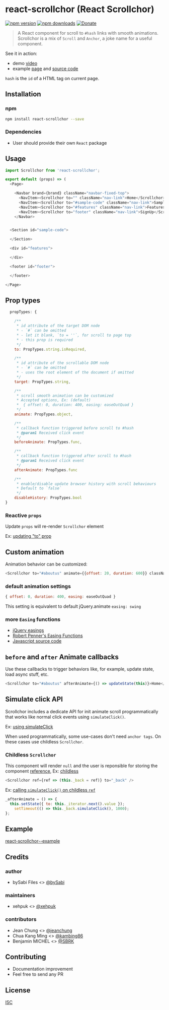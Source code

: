 # react-scrollchor (React Scrollchor)

[![npm version](https://badge.fury.io/js/react-scrollchor.svg)](https://badge.fury.io/js/react-scrollchor)
[![npm downloads](https://img.shields.io/npm/dm/react-scrollchor.svg?style=flat-square)](https://www.npmjs.com/package/react-scrollchor)
[![Donate](https://img.shields.io/badge/$-support-green.svg?style=flat-square)](https://paypal.me/bySabi/10)

> A React component for scroll to `#hash` links with smooth animations.
> Scrollchor is a mix of `Scroll` and `Anchor`, a joke name for a useful component.

See it in action:
* demo [video](https://github.com/some-react-components/react-scrollchor/blob/example/demo/scrollchor.webm?raw=true)
* example [page](https://some-react-components.github.com/react-scrollchor/) and [source code](https://github.com/some-react-components/react-scrollchor/tree/example)


`hash` is the `id` of a HTML tag on current page.



## Installation

### npm

```bash
npm install react-scrollchor --save
```

### Dependencies
* User should provide their own `React` package


## Usage

```js
import Scrollchor from 'react-scrollchor';
```
```js
export default (props) => (
  <Page>

    <Navbar brand={brand} className="navbar-fixed-top">
      <NavItem><Scrollchor to="" className="nav-link">Home</Scrollchor></NavItem>
      <NavItem><Scrollchor to="#sample-code" className="nav-link">Sample</Scrollchor></NavItem>
      <NavItem><Scrollchor to="#features" className="nav-link">Features</Scrollchor></NavItem>
      <NavItem><Scrollchor to="footer" className="nav-link">SignUp</Scrollchor></NavItem>
    </Navbar>


  <Section id="sample-code">

  </Section>

  <div id="features">

  </div>

  <footer id="footer">

  </footer>

</Page>
```

## Prop types
```js
  propTypes: {

    /**
     * id attribute of the target DOM node
     * - `#` can be omitted
     * - let it blank, `to = ''`, for scroll to page top
     * - this prop is required
     */
    to: PropTypes.string.isRequired,

    /**
     * id attribute of the scrollable DOM node
     * - `#` can be omitted
     * - uses the root element of the document if omitted
     */
    target: PropTypes.string,

    /**
     * scroll smooth animation can be customized
     * Accepted options, Ex: (default)
     *  { offset: 0, duration: 400, easing: easeOutQuad }
     */
    animate: PropTypes.object,

    /**
     * callback function triggered before scroll to #hash
     * @param1 Received click event
     */
    beforeAnimate: PropTypes.func,

    /**
     * callback function triggered after scroll to #hash
     * @param1 Received click event
     */
    afterAnimate: PropTypes.func

    /**
     * enable/disable update browser history with scroll behaviours
     * Default to `false`
     */
    disableHistory: PropTypes.bool
}
```
### Reactive `props`
Update `props` will re-render `Scrollchor` element

Ex: [updating  "to" prop](https://github.com/some-react-components/react-scrollchor/blob/example/src/App.js#L28)

## Custom animation

Animation behavior can be customized:

```js
<Scrollchor to="#aboutus" animate={{offset: 20, duration: 600}} className="nav-link">Home</Scrollchor>
```

### default animation settings
```js
{ offset: 0, duration: 400, easing: easeOutQuad }
```
This setting is equivalent to default jQuery.animate `easing: swing`

### more `Easing` functions

* [jQuery easings](http://api.jqueryui.com/easings/)
* [Robert Penner's Easing Functions](http://robertpenner.com/easing/)
* [Javascript source code](https://github.com/danro/jquery-easing/blob/master/jquery.easing.js)


## `before` and `after` Animate callbacks
Use these callbacks to trigger behaviors like, for example, update state, load async stuff, etc.
```js
<Scrollchor to="#aboutus" afterAnimate={() => updateState(this)}>Home</Scrollchor>
```

## Simulate click API
Scrollchor includes a dedicate API for init animate scroll programmatically that works like normal click events using `simulateClick()`.

Ex: [using simulateClick](https://github.com/some-react-components/react-scrollchor/blob/example/src/App.js#L17)

When used programmatically, some use-cases don't need `anchor tags`. On these cases use childless `Scrollchor`.

### Childless  `Scrollchor`
This component will render `null` and the user is reponsible for storing the component [reference](https://facebook.github.io/react/docs/refs-and-the-dom.html), Ex: [childless](https://github.com/some-react-components/react-scrollchor/blob/example/src/App.js#L23)
```js
<Scrollchor ref={ref => (this._back = ref)} to="_back" />
```
Ex: [calling `simulateClick()` on childless `ref`](https://github.com/some-react-components/react-scrollchor/blob/example/src/App.js#L16)
```js
_afterAnimate = () => {
  this.setState({ to: this._iterator.next().value });
    setTimeout(() => this._back.simulateClick(), 1000);
};
```

## Example

[react-scrollchor--example](https://github.com/some-react-components/react-scrollchor/tree/example)

## Credits

### author
* bySabi Files <> [@bySabi](https://github.com/bySabi)

### maintainers
* xehpuk <> [@xehpuk](https://github.com/xehpuk)

### contributors
* Jean Chung <> [@jeanchung](https://github.com/jeanchung)
* Chua Kang Ming <> [@kambing86](https://github.com/kambing86)
* Benjamin MICHEL <> [@SBRK](https://github.com/SBRK)

## Contributing

* Documentation improvement
* Feel free to send any PR

## License

[ISC][isc-license]

[isc-license]:./LICENSE
